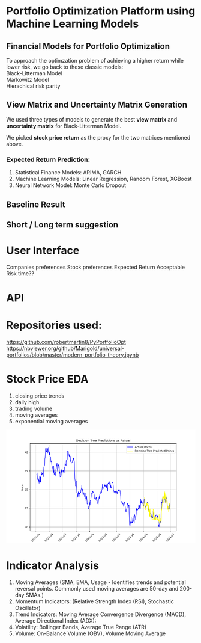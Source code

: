 # Portfolio Optimization Platform using Machine Learning Models

## Financial Models for Portfolio Optimization
To approach the optimzation problem of achieving a higher return while lower risk, we go back to these classic models:<br>
Black-Litterman Model <br>
Markowitz Model<br>
Hierachical risk parity

## View Matrix and Uncertainty Matrix Generation
We used three types of models to generate the best **view matrix** and **uncertainty matrix** for Black-Litterman Model.

We picked **stock price return** as the proxy for the two matrices mentioned above.

### Expected Return Prediction:
1. Statistical Finance Models: ARIMA, GARCH
2. Machine Learning Models: Linear Regression, Random Forest, XGBoost
3. Neural Network Model: Monte Carlo Dropout


## Baseline Result

## Short / Long term suggestion


# User Interface
Companies preferences
Stock preferences
Expected Return
Acceptable Risk
time??


# API
# Repositories used:
https://github.com/robertmartin8/PyPortfolioOpt
https://nbviewer.org/github/Marigold/universal-portfolios/blob/master/modern-portfolio-theory.ipynb




   
# Stock Price EDA
1. closing price trends
2. daily high
3. trading volume
4. moving averages
5. exponential moving averages

![Screenshot](./Stock_prediction/Brookfield/decision_tree_predictions.png)


# Indicator Analysis
1. Moving Averages (SMA, EMA, Usage - Identifies trends and potential reversal points. Commonly used moving averages are 50-day and 200-day SMAs.)
2. Momentum Indicators: (Relative Strength Index (RSI), Stochastic Oscillator)
3. Trend Indicators: Moving Average Convergence Divergence (MACD), Average Directional Index (ADX):
4. Volatility: Bollinger Bands, Average True Range (ATR)
5. Volume: On-Balance Volume (OBV), Volume Moving Average

